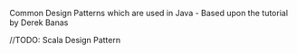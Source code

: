 Common Design Patterns which are used in Java - Based upon the tutorial by Derek Banas

//TODO: Scala Design Pattern
